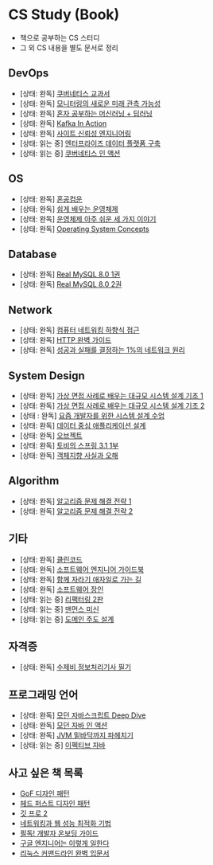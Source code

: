 # CS Study (Book)

- 책으로 공부하는 CS 스터디
- 그 외 CS 내용을 별도 문서로 정리

## DevOps

- [상태: 완독] [쿠버네티스 교과서](https://www.aladin.co.kr/shop/wproduct.aspx?ItemId=323404818)
- [상태: 완독] [모니터링의 새로운 미래 관측 가능성](https://www.aladin.co.kr/shop/wproduct.aspx?ISBN=9791192987576)
- [상태: 완독] [혼자 공부하는 머신러닝 + 딥러닝](https://www.aladin.co.kr/shop/wproduct.aspx?ItemId=257932080)
- [상태: 완독] [Kafka In Action](https://www.aladin.co.kr/shop/wproduct.aspx?ItemId=325372258)
- [상태: 완독] [사이트 신뢰성 엔지니어링](https://www.aladin.co.kr/shop/wproduct.aspx?ItemId=129407308)
- [상태: 읽는 중] [엔터프라이즈 데이터 플랫폼 구축](https://www.aladin.co.kr/shop/wproduct.aspx?ItemId=243220380)
- [상태: 읽는 중] [쿠버네티스 인 액션](https://www.aladin.co.kr/shop/wproduct.aspx?ItemId=235962702)

## OS

- [상태: 완독] [혼공컴운](https://www.aladin.co.kr/shop/wproduct.aspx?ItemId=299014282)
- [상태: 완독] [쉽게 배우는 운영체제](https://www.aladin.co.kr/shop/wproduct.aspx?ItemId=153419028)
- [상태: 완독] [운영체제 아주 쉬운 세 가지 이야기](https://www.aladin.co.kr/shop/wproduct.aspx?ItemId=253271218)
- [상태: 완독] [Operating System Concepts](https://www.aladin.co.kr/shop/wproduct.aspx?ItemId=235360651)

## Database

- [상태: 완독] [Real MySQL 8.0 1권](https://www.aladin.co.kr/shop/wproduct.aspx?ItemId=278488709)
- [상태: 완독] [Real MySQL 8.0 2권](https://www.aladin.co.kr/shop/wproduct.aspx?ItemId=278489401)

## Network

- [상태: 완독] [컴퓨터 네트워킹 하향식 접근](https://www.aladin.co.kr/shop/wproduct.aspx?ItemId=300406950)
- [상태: 완독] [HTTP 완벽 가이드](https://www.aladin.co.kr/shop/wproduct.aspx?ItemId=49731592)
- [상태: 완독] [성공과 실패를 결정하는 1%의 네트워크 원리](https://www.aladin.co.kr/shop/wproduct.aspx?ItemId=243233851)

## System Design

- [상태: 완독] [가상 면접 사례로 배우는 대규모 시스템 설계 기초 1](https://www.aladin.co.kr/shop/UsedShop/wuseditemall.aspx?ItemId=276041776)
- [상태: 완독] [가상 면접 사례로 배우는 대규모 시스템 설계 기초 2](https://www.aladin.co.kr/shop/UsedShop/wuseditemall.aspx?ItemId=330404121)
- [상태 : 완독] [요즘 개발자를 위한 시스템 설계 수업](https://www.aladin.co.kr/shop/UsedShop/wuseditemall.aspx?ItemId=330404121)
- [상태: 완독] [데이터 중심 애플리케이션 설계](https://www.aladin.co.kr/shop/UsedShop/wuseditemall.aspx?ItemId=140018308)
- [상태: 완독] [오브젝트](https://www.aladin.co.kr/shop/wproduct.aspx?ItemId=193681076)
- [상태: 완독] [토비의 스프링 3.1 1부](https://www.aladin.co.kr/shop/wproduct.aspx?ItemId=19505561)
- [상태: 완독] [객체지향 사실과 오해](https://www.aladin.co.kr/shop/wproduct.aspx?ItemId=60550259)

## Algorithm

- [상태: 완독] [알고리즘 문제 해결 전략 1](https://www.aladin.co.kr/shop/wproduct.aspx?ItemId=21089176)
- [상태: 완독] [알고리즘 문제 해결 전략 2](https://www.aladin.co.kr/shop/wproduct.aspx?ItemId=21089176)

## 기타

- [상태: 완독] [클린코드](https://www.aladin.co.kr/search/wsearchresult.aspx?SearchTarget=Book&SearchWord=%ED%81%B4%EB%A6%B0%EC%BD%94%EB%93%9C)
- [상태: 완독] [소프트웨어 엔지니어 가이드북](https://www.aladin.co.kr/shop/wproduct.aspx?ItemId=350106414)
- [상태: 완독] [함께 자라기 애자일로 가는 길](https://www.aladin.co.kr/shop/wproduct.aspx?ItemId=175977462)
- [상태: 완독] [소프트웨어 장인](https://www.aladin.co.kr/shop/wproduct.aspx?ItemId=66925855)
- [상태: 읽는 중] [리팩터링 2판](https://www.aladin.co.kr/shop/wproduct.aspx?ItemId=236186172)
- [상태: 읽는 중] [맨먼스 미신](https://www.aladin.co.kr/shop/wproduct.aspx?ItemId=54124435)
- [상태: 읽는 중] [도메인 주도 설계](https://www.aladin.co.kr/shop/wproduct.aspx?ItemId=12174216&srsltid=AfmBOopO7-rLRfyQL71PJcX7jcF2NxcVEpXhIsI-JaMN1wzMU5h90Du4)

## 자격증

- [상태: 완독] [수제비 정보처리기사 필기](https://www.aladin.co.kr/shop/wproduct.aspx?ItemId=353258527)

## 프로그래밍 언어

- [상태: 완독] [모던 자바스크립트 Deep Dive](https://www.aladin.co.kr/shop/wproduct.aspx?ItemId=251552545)
- [상태: 완독] [모던 자바 인 액션](https://www.aladin.co.kr/shop/wproduct.aspx?ItemId=200069290)
- [상태: 완독] [JVM 밑바닥까지 파헤치기](https://www.aladin.co.kr/shop/wproduct.aspx?ItemId=338394581)
- [상태: 읽는 중] [이펙티브 자바](https://www.aladin.co.kr/shop/wproduct.aspx?ItemId=171196410)

## 사고 싶은 책 목록

- [GoF 디자인 패턴](https://www.aladin.co.kr/shop/wproduct.aspx?ItemId=56051596)
- [헤드 퍼스트 디자인 패턴](https://www.aladin.co.kr/shop/wproduct.aspx?ItemId=290892473)
- [깃 프로 2](https://www.aladin.co.kr/shop/wproduct.aspx?ItemId=79232604)
- [네트워킹과 웹 성능 최적화 기법](https://www.aladin.co.kr/shop/wproduct.aspx?ItemId=69380520)
- [필독! 개발자 온보딩 가이드](https://www.aladin.co.kr/shop/wproduct.aspx?ItemId=317252868)
- [구글 엔지니어는 이렇게 일한다](https://www.aladin.co.kr/shop/wproduct.aspx?ItemId=294146082)
- [리눅스 커맨드라인 완벽 입문서]()
